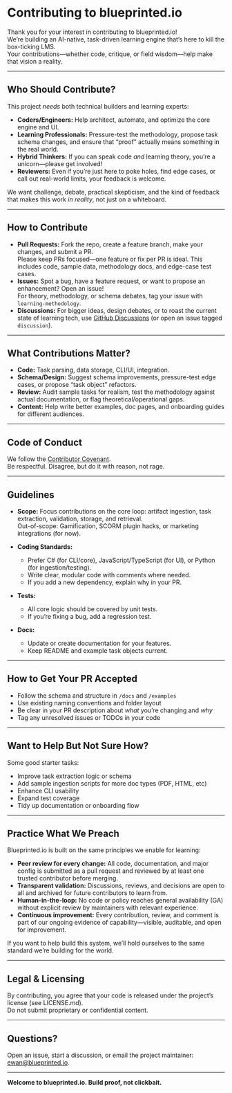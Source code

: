 # Contributing to blueprinted.io

Thank you for your interest in contributing to blueprinted.io!  
We’re building an AI-native, task-driven learning engine that’s here to kill the box-ticking LMS.  
Your contributions—whether code, critique, or field wisdom—help make that vision a reality.

---

## Who Should Contribute?

This project *needs* both technical builders and learning experts:

- **Coders/Engineers:** Help architect, automate, and optimize the core engine and UI.
- **Learning Professionals:** Pressure-test the methodology, propose task schema changes, and ensure that “proof” actually means something in the real world.
- **Hybrid Thinkers:** If you can speak code *and* learning theory, you’re a unicorn—please get involved!
- **Reviewers:** Even if you’re just here to poke holes, find edge cases, or call out real-world limits, your feedback is welcome.

We want challenge, debate, practical skepticism, and the kind of feedback that makes this work *in reality*, not just on a whiteboard.

---

## How to Contribute

- **Pull Requests:** Fork the repo, create a feature branch, make your changes, and submit a PR.  
  Please keep PRs focused—one feature or fix per PR is ideal. This includes code, sample data, methodology docs, and edge-case test cases.
- **Issues:** Spot a bug, have a feature request, or want to propose an enhancement? Open an issue!  
  For theory, methodology, or schema debates, tag your issue with `learning-methodology`.
- **Discussions:** For bigger ideas, design debates, or to roast the current state of learning tech, use [GitHub Discussions](https://github.com/YOURREPO/discussions) (or open an issue tagged `discussion`).

---

## What Contributions Matter?

- **Code:** Task parsing, data storage, CLI/UI, integration.
- **Schema/Design:** Suggest schema improvements, pressure-test edge cases, or propose “task object” refactors.
- **Review:** Audit sample tasks for realism, test the methodology against actual documentation, or flag theoretical/operational gaps.
- **Content:** Help write better examples, doc pages, and onboarding guides for different audiences.

---

## Code of Conduct

We follow the [Contributor Covenant](https://www.contributor-covenant.org/).  
Be respectful. Disagree, but do it with reason, not rage.

---

## Guidelines

- **Scope:** Focus contributions on the core loop: artifact ingestion, task extraction, validation, storage, and retrieval.  
  Out-of-scope: Gamification, SCORM plugin hacks, or marketing integrations (for now).

- **Coding Standards:**  
  - Prefer C# (for CLI/core), JavaScript/TypeScript (for UI), or Python (for ingestion/testing).  
  - Write clear, modular code with comments where needed.  
  - If you add a new dependency, explain why in your PR.

- **Tests:**  
  - All core logic should be covered by unit tests.  
  - If you’re fixing a bug, add a regression test.

- **Docs:**  
  - Update or create documentation for your features.  
  - Keep README and example task objects current.

---

## How to Get Your PR Accepted

- Follow the schema and structure in `/docs` and `/examples`
- Use existing naming conventions and folder layout
- Be clear in your PR description about *what* you’re changing and *why*
- Tag any unresolved issues or TODOs in your code

---

## Want to Help But Not Sure How?

Some good starter tasks:
- Improve task extraction logic or schema
- Add sample ingestion scripts for more doc types (PDF, HTML, etc)
- Enhance CLI usability
- Expand test coverage
- Tidy up documentation or onboarding flow

---

## Practice What We Preach

Blueprinted.io is built on the same principles we enable for learning:

- **Peer review for every change:** All code, documentation, and major config is submitted as a pull request and reviewed by at least one trusted contributor before merging.
- **Transparent validation:** Discussions, reviews, and decisions are open to all and archived for future contributors to learn from.
- **Human-in-the-loop:** No code or policy reaches general availability (GA) without explicit review by maintainers with relevant experience.
- **Continuous improvement:** Every contribution, review, and comment is part of our ongoing evidence of capability—visible, auditable, and open for improvement.

If you want to help build this system, we’ll hold ourselves to the same standard we’re building for the world.

---

## Legal & Licensing

By contributing, you agree that your code is released under the project’s license (see LICENSE.md).  
Do not submit proprietary or confidential content.

---

## Questions?

Open an issue, start a discussion, or email the project maintainer: [ewan@blueprinted.io](mailto:ewan@blueprinted.io).

---

**Welcome to blueprinted.io. Build proof, not clickbait.**
